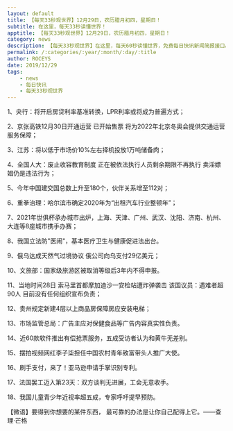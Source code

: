```yaml
---
layout: default
title: 【每天33秒观世界】12月29日，农历腊月初四，星期日！
subtitle: 在这里，每天33秒读懂世界！
apptitle: 【每天33秒观世界】12月29日，农历腊月初四，星期日！
category: news
description: 【每天33秒观世界】在这里，每天60秒读懂世界，免费每日快讯新闻简报接口API，2019年12月12345678910111213141516171819202122232425262728293031日。ROCEYS全栈CEO 2019年12月17日 11:00:18
permalink: /:categories/:year/:month/:day/:title
author: ROCEYS
date: 2019/12/29
tags:
    - news
    - 每日快讯
    - 每天33秒观世界
---
```


1、央行：将开启房贷利率基准转换，LPR利率或将成为普遍方式；

2、京张高铁12月30日开通运营 已开始售票 将为2022年北京冬奥会提供交通运营服务保障；

3、江苏：将以低于市场价10%左右择机投放1万吨储备肉；

4、全国人大：废止收容教育制度 正在被依法执行人员剩余期限不再执行 卖淫嫖娼仍是违法行为；

5、今年中国建交国总数上升至180个，伙伴关系增至112对；

6、重拳治理：哈尔滨市确定2020年为“出租汽车行业整顿年”；

7、2021年世俱杯承办城市出炉，上海、天津、广州、武汉、沈阳、济南、杭州、大连等8座城市携手办赛；

8、我国立法防"医闹"，基本医疗卫生与健康促进法出台。

9、俄乌达成天然气过境协议 俄公司向乌支付29亿美元；

10、文旅部：国家级旅游区被取消等级后3年内不得申报。

11、当地时间28日 索马里首都摩加迪沙一安检站遭炸弹袭击 该国议员：遇难者超90人 目前没有任何组织宣布负责；

12、贵州规定新建4层以上商品房保障房应安装电梯；

13、市场监管总局：广告主应对保健食品等广告内容真实性负责。

14、近60款软件推出有偿抢票服务，五成受访者认为和黄牛无差别。

15、摆拍视频网红李子柒担任中国农村青年致富带头人推广大使。

16、刷手支付，来了！亚马逊申请手掌识别专利。

17、法国罢工迈入第23天：双方谈判无进展，工会无意收手。

18、我国儿童青少年近视率超五成，专家呼吁提早预防。


【微语】要得到你想要的某件东西， 最可靠的办法是让你自己配得上它。——查理·芒格
